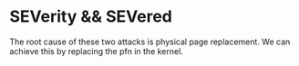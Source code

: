 # SEVerity && SEVered


The root cause of these two attacks is physical page replacement. We can achieve this by replacing the pfn in the kernel.
